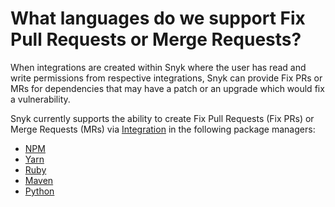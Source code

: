 # What languages do we support Fix Pull Requests or Merge Requests?

When integrations are created within Snyk where the user has read and write permissions from respective integrations, Snyk can provide Fix PRs or MRs for dependencies that may have a patch or an upgrade which would fix a vulnerability.

Snyk currently supports the ability to create Fix Pull Requests \(Fix PRs\) or Merge Requests \(MRs\) via [Integration](https://support.snyk.io/hc/en-us/categories/360000598398-Integrations) in the following package managers: 

* [NPM](https://support.snyk.io/hc/en-us/articles/360004712477-Snyk-for-JavaScript)
* [Yarn](https://support.snyk.io/hc/en-us/articles/360004712477-Snyk-for-JavaScript)
* [Ruby](https://support.snyk.io/hc/en-us/articles/360003781298-Snyk-for-Ruby)
* [Maven](https://support.snyk.io/hc/en-us/articles/360003817357-Snyk-for-Java-Gradle-Maven-)
* [Python](https://support.snyk.io/hc/en-us/articles/360004699377-Snyk-for-Python)

